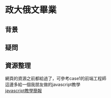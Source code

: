# 政大俄文畢業

## 背景

## 疑問

## 資源整理
網頁的資源之前都給過了，可參考case1的前端工程師  
這邊多給一個我朋友做的javascript教學  
[javascript教學簡報](https://drive.google.com/folderview?id=0B-a_eyF__oG6b2owS2ltQ21pX2M&usp=drive_web)